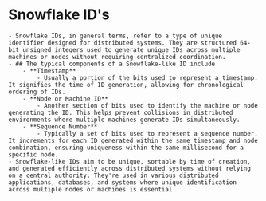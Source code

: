 # Snowflake ID's
	- Snowflake IDs, in general terms, refer to a type of unique identifier designed for distributed systems. They are structured 64-bit unsigned integers used to generate unique IDs across multiple machines or nodes without requiring centralized coordination.
	- ## The typical components of a Snowflake-like ID include
		- **Timestamp**
			- Usually a portion of the bits used to represent a timestamp. It signifies the time of ID generation, allowing for chronological ordering of IDs.
		- **Node or Machine ID**
			- Another section of bits used to identify the machine or node generating the ID. This helps prevent collisions in distributed environments where multiple machines generate IDs simultaneously.
		- **Sequence Number**
			- Typically a set of bits used to represent a sequence number. It increments for each ID generated within the same timestamp and node combination, ensuring uniqueness within the same millisecond for a specific node.
	- Snowflake-like IDs aim to be unique, sortable by time of creation, and generated efficiently across distributed systems without relying on a central authority. They're used in various distributed applications, databases, and systems where unique identification across multiple nodes or machines is essential.